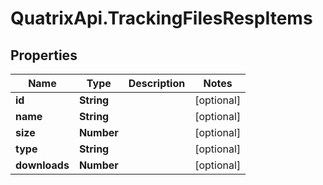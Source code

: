 # QuatrixApi.TrackingFilesRespItems

## Properties
Name | Type | Description | Notes
------------ | ------------- | ------------- | -------------
**id** | **String** |  | [optional] 
**name** | **String** |  | [optional] 
**size** | **Number** |  | [optional] 
**type** | **String** |  | [optional] 
**downloads** | **Number** |  | [optional] 


